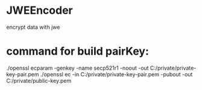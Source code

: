 # JWEEncoder
encrypt data with jwe


# command for build pairKey:
./openssl ecparam -genkey -name secp521r1 -noout -out C:/private/private-key-pair.pem
./openssl ec -in C:/private/private-key-pair.pem -pubout -out C:/private/public-key.pem

